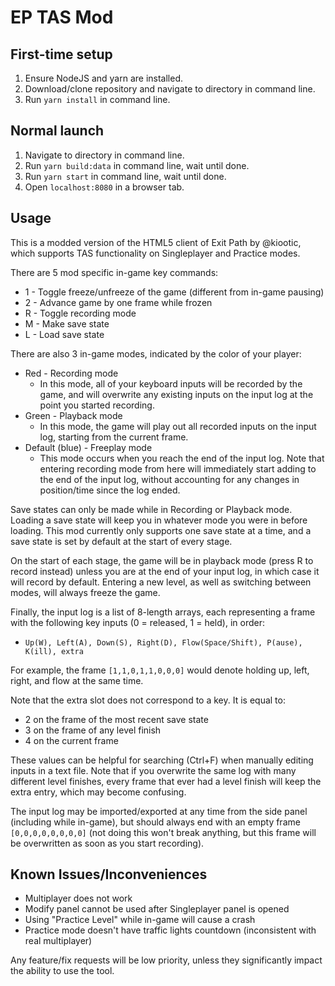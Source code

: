 EP TAS Mod
=======

First-time setup
-----

1. Ensure NodeJS and yarn are installed.
2. Download/clone repository and navigate to directory in command line.
3. Run `yarn install` in command line.

Normal launch
-----
1. Navigate to directory in command line.
2. Run `yarn build:data` in command line, wait until done.
3. Run `yarn start` in command line, wait until done.
4. Open `localhost:8080` in a browser tab.

Usage
-----
This is a modded version of the HTML5 client of Exit Path by @kiootic, which supports TAS functionality on Singleplayer and Practice modes.

There are 5 mod specific in-game key commands:
* 1 - Toggle freeze/unfreeze of the game (different from in-game pausing)
* 2 - Advance game by one frame while frozen
* R - Toggle recording mode
* M - Make save state
* L - Load save state

There are also 3 in-game modes, indicated by the color of your player:
* Red - Recording mode
    * In this mode, all of your keyboard inputs will be recorded by the game, and will overwrite any existing inputs on the input log at the point you started recording.
* Green - Playback mode
    * In this mode, the game will play out all recorded inputs on the input log, starting from the current frame.
* Default (blue) - Freeplay mode
    * This mode occurs when you reach the end of the input log. Note that entering recording mode from here will immediately start adding to the end of the input log, without accounting for any changes in position/time since the log ended.

Save states can only be made while in Recording or Playback mode. Loading a save state will keep you in whatever mode you were in before loading. This mod currently only supports one save state at a time, and a save state is set by default at the start of every stage.

On the start of each stage, the game will be in playback mode (press R to record instead) unless you are at the end of your input log, in which case it will record by default. Entering a new level, as well as switching between modes, will always freeze the game.

Finally, the input log is a list of 8-length arrays, each representing a frame with the following key inputs (0 = released, 1 = held), in order:
* `Up(W), Left(A), Down(S), Right(D), Flow(Space/Shift), P(ause), K(ill), extra`

For example, the frame `[1,1,0,1,1,0,0,0]` would denote holding up, left, right, and flow at the same time.

Note that the extra slot does not correspond to a key. It is equal to:
* 2 on the frame of the most recent save state
* 3 on the frame of any level finish
* 4 on the current frame

These values can be helpful for searching (Ctrl+F) when manually editing inputs in a text file. Note that if you overwrite the same log with many different level finishes, every frame that ever had a level finish will keep the extra entry, which may become confusing.

The input log may be imported/exported at any time from the side panel (including while in-game), but should always end with an empty frame `[0,0,0,0,0,0,0,0]` (not doing this won't break anything, but this frame will be overwritten as soon as you start recording).

Known Issues/Inconveniences
-----
* Multiplayer does not work
* Modify panel cannot be used after Singleplayer panel is opened
* Using "Practice Level" while in-game will cause a crash
* Practice mode doesn't have traffic lights countdown (inconsistent with real multiplayer)

Any feature/fix requests will be low priority, unless they significantly impact the ability to use the tool.

